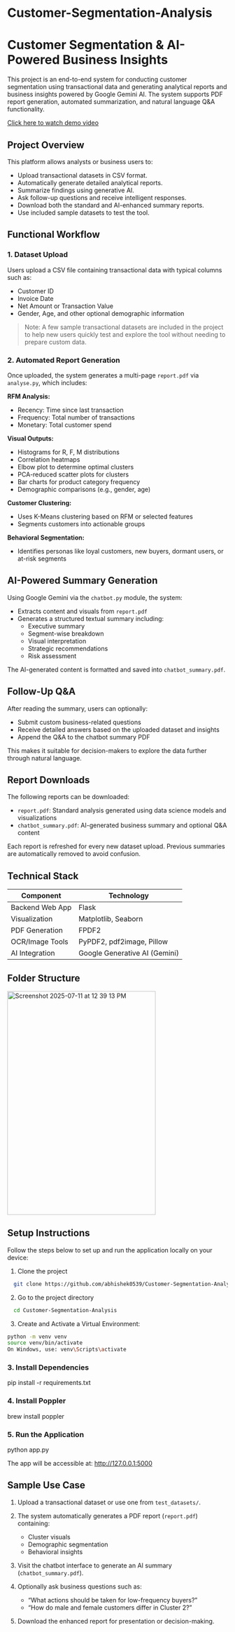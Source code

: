 # Customer-Segmentation-Analysis

# Customer Segmentation & AI-Powered Business Insights

This project is an end-to-end system for conducting customer segmentation using transactional data and generating analytical reports and business insights powered by Google Gemini AI. The system supports PDF report generation, automated summarization, and natural language Q&A functionality.

[Click here to watch demo video](https://drive.google.com/file/d/124lEttK1cVTRsJ5S1vPYK21P3mrlfN1q/view?usp=sharing)

## Project Overview

This platform allows analysts or business users to:
- Upload transactional datasets in CSV format.
- Automatically generate detailed analytical reports.
- Summarize findings using generative AI.
- Ask follow-up questions and receive intelligent responses.
- Download both the standard and AI-enhanced summary reports.
- Use included sample datasets to test the tool.

## Functional Workflow

### 1. Dataset Upload
Users upload a CSV file containing transactional data with typical columns such as:
- Customer ID
- Invoice Date
- Net Amount or Transaction Value
- Gender, Age, and other optional demographic information

> Note: A few sample transactional datasets are included in the project to help new users quickly test and explore the tool without needing to prepare custom data.

### 2. Automated Report Generation
Once uploaded, the system generates a multi-page `report.pdf` via `analyse.py`, which includes:

**RFM Analysis:**
- Recency: Time since last transaction
- Frequency: Total number of transactions
- Monetary: Total customer spend

**Visual Outputs:**
- Histograms for R, F, M distributions
- Correlation heatmaps
- Elbow plot to determine optimal clusters
- PCA-reduced scatter plots for clusters
- Bar charts for product category frequency
- Demographic comparisons (e.g., gender, age)

**Customer Clustering:**
- Uses K-Means clustering based on RFM or selected features
- Segments customers into actionable groups

**Behavioral Segmentation:**
- Identifies personas like loyal customers, new buyers, dormant users, or at-risk segments

## AI-Powered Summary Generation

Using Google Gemini via the `chatbot.py` module, the system:
- Extracts content and visuals from `report.pdf`
- Generates a structured textual summary including:
  - Executive summary
  - Segment-wise breakdown
  - Visual interpretation
  - Strategic recommendations
  - Risk assessment

The AI-generated content is formatted and saved into `chatbot_summary.pdf`.

## Follow-Up Q&A

After reading the summary, users can optionally:
- Submit custom business-related questions
- Receive detailed answers based on the uploaded dataset and insights
- Append the Q&A to the chatbot summary PDF

This makes it suitable for decision-makers to explore the data further through natural language.

## Report Downloads

The following reports can be downloaded:
- `report.pdf`: Standard analysis generated using data science models and visualizations
- `chatbot_summary.pdf`: AI-generated business summary and optional Q&A content

Each report is refreshed for every new dataset upload. Previous summaries are automatically removed to avoid confusion.

## Technical Stack

|    Component     |         Technology            |
|------------------|-------------------------------|
| Backend Web App  | Flask                         |
| Visualization    | Matplotlib, Seaborn           |
| PDF Generation   | FPDF2                         |
| OCR/Image Tools  | PyPDF2, pdf2image, Pillow     |
| AI Integration   | Google Generative AI (Gemini) |

## Folder Structure
<img width="339" height="510" alt="Screenshot 2025-07-11 at 12 39 13 PM" src="https://github.com/user-attachments/assets/cf64809e-190a-4a2d-91ba-71119708fe7f" />


## Setup Instructions
Follow the steps below to set up and run the application locally on your device:

1. Clone the project

```bash
  git clone https://github.com/abhishek0539/Customer-Segmentation-Analysis.git
```

2. Go to the project directory

```bash
  cd Customer-Segmentation-Analysis
```

3. Create and Activate a Virtual Environment:
```bash
python -m venv venv
source venv/bin/activate
On Windows, use: venv\Scripts\activate
```
### 3. Install Dependencies
pip install -r requirements.txt

### 4. Install Poppler
brew install poppler

### 5. Run the Application
python app.py

The app will be accessible at:
http://127.0.0.1:5000

## Sample Use Case

1. Upload a transactional dataset or use one from `test_datasets/`.
2. The system automatically generates a PDF report (`report.pdf`) containing:
   - Cluster visuals
   - Demographic segmentation
   - Behavioral insights

3. Visit the chatbot interface to generate an AI summary (`chatbot_summary.pdf`).
4. Optionally ask business questions such as:
   - “What actions should be taken for low-frequency buyers?”
   - “How do male and female customers differ in Cluster 2?”
5. Download the enhanced report for presentation or decision-making.
